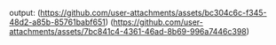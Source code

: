output:
(https://github.com/user-attachments/assets/bc304c6c-f345-48d2-a85b-85761babf651)
(https://github.com/user-attachments/assets/7bc841c4-4361-46ad-8b69-996a7446c398)
